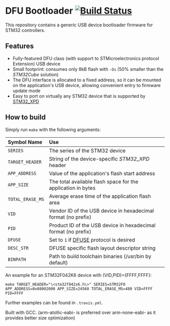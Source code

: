 # DFU Bootloader [![Build Status](https://travis-ci.org/IntergatedCircuits/DfuBootloader.svg?branch=master)](https://travis-ci.org/IntergatedCircuits/DfuBootloader)

This repository contains a generic USB device bootloader firmware for STM32 controllers.

## Features

* Fully-featured DFU class (with support to STMicroelectronics protocol Extension) USB device
* Small footprint: consumes only 8kB flash with `-Os` (50% smaller than the *STM32Cube* solution)
* The DFU interface is allocated to a fixed address, so it can be mounted on the application's USB device,
  allowing convenient entry to firmware update mode
* Easy to port on virtually any STM32 device that is supported by [STM32_XPD][STM32_XPD]

## How to build

Simply run `make` with the following arguments:

| Symbol Name        | Use
| :----------------- | :------------------------
| `SERIES`           | The series of the STM32 device
| `TARGET_HEADER`    | String of the device-specific *STM32_XPD* header
| `APP_ADDRESS`      | Value of the application's flash start address
| `APP_SIZE`         | The total available flash space for the application in bytes
| `TOTAL_ERASE_MS`   | Average erase time of the application flash area
| `VID`              | Vendor ID of the USB device in hexadecimal format (no prefix)
| `PID`              | Product ID of the USB device in hexadecimal format (no prefix)
| `DFUSE`            | Set to `1` if [DFUSE][DFUSE] protocol is desired
| `DESC_STR`         | DFUSE specific flash layout descriptor string
| `BINPATH`          | Path to build toolchain binaries (/usr/bin by default)

An example for an STM32F042K6 device with (VID,PID)={FFFF,FFFF}:

`make TARGET_HEADER="\<stm32f042x6.h\>" SERIES=STM32F0 APP_ADDRESS=0x08002000 APP_SIZE=24568 TOTAL_ERASE_MS=480 VID=FFFF PID=FFFF`

Further examples can be found in `.travis.yml`.

Built with GCC.
(arm-atollic-eabi- is preferred over arm-none-eabi- as it provides better size optimization)

[STM32_XPD]: https://github.com/IntergatedCircuits/STM32_XPD
[USBDevice]: https://github.com/IntergatedCircuits/USBDevice
[DFUSE]: www.st.com/resource/en/application_note/cd00264379.pdf
